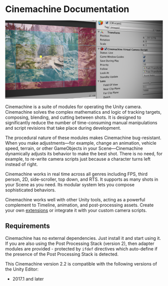 # Cinemachine Documentation

![Unity Cinemachine](Images/CinemachineSplash_5c6c12dbdd83130d44febdba.png)

Cinemachine is a suite of modules for operating the Unity camera. Cinemachine solves the complex mathematics and logic of tracking targets, composing, blending, and cutting between shots. It is designed to significantly reduce the number of time-consuming manual manipulations and script revisions that take place during development.

The procedural nature of these modules makes Cinemachine bug-resistant. When you make adjustments—for example, change an animation, vehicle speed, terrain, or other GameObjects in your Scene—Cinemachine dynamically adjusts its behavior to make the best shot. There is no need, for example, to re-write camera scripts just because a character turns left instead of right.

Cinemachine works in real time across all genres including FPS, third person, 2D, side-scroller, top down, and RTS. It supports as many shots in your Scene as you need. Its modular system lets you compose sophisticated behaviors.

Cinemachine works well with other Unity tools, acting as a powerful complement to Timeline, animation, and post-processing assets.  Create your own [extensions](CinemachineVirtualCameraExtensions.html) or integrate it with your custom camera scripts.

## Requirements

Cinemachine has no external dependencies. Just install it and start using it. If you are also using the Post Processing Stack (version 2), then adapter modules are provided - protected by `ifdef` directives which auto-define if the presence of the Post Processing Stack is detected.

This Cinemachine version 2.2 is compatible with the following versions of the Unity Editor:

* 2017.1 and later
